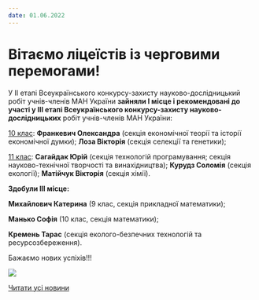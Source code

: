 ```yaml
---
date: 01.06.2022
---
```

# Вітаємо ліцеїстів із черговими перемогами!

У ІІ етапі Всеукраїнського конкурсу-захисту науково-дослідницький робіт учнів-членів МАН України **зайняли І місце і рекомендовані до участі у ІІІ етапі Всеукраїнського конкурсу-захисту науково-дослідницьких** робіт учнів-членів МАН України:

<u>10 клас</u>: **Франкевич Олександра** (секція економічної теорії та історії економічної думки); **Лоза Вікторія** (секція селекції та генетики);

<u>11 клас</u>: **Сагайдак Юрій** (секція технологій програмування; секція науково-технічної творчості та винахідництва); **Курудз Соломія** (секція екології); **Матійчук Вікторія** (секція хімії).

**Здобули ІІІ місце:**

**Михайлович Катерина** (9 клас, секція прикладної математики);

**Манько Софія** (10 клас, секція математики);

**Кремень Тарас** (секція еколого-безпечних технологій та ресурсозбереження).

Бажаємо нових успіхів!!!

![](/images/blog/вітаємо-ліцеїстів-із-черговими-перемогами/дипломи.jpg)

[Читати усі новини](/news)
